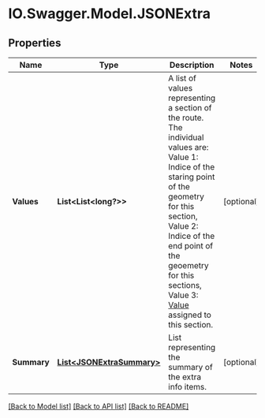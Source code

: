 # IO.Swagger.Model.JSONExtra
## Properties

Name | Type | Description | Notes
------------ | ------------- | ------------- | -------------
**Values** | **List&lt;List&lt;long?&gt;&gt;** | A list of values representing a section of the route. The individual values are:  Value 1: Indice of the staring point of the geometry for this section, Value 2: Indice of the end point of the geoemetry for this sections, Value 3: [Value](https://GIScience.github.io/openrouteservice/documentation/extra-info/Extra-Info.html) assigned to this section. | [optional] 
**Summary** | [**List&lt;JSONExtraSummary&gt;**](JSONExtraSummary.md) | List representing the summary of the extra info items. | [optional] 

[[Back to Model list]](../README.md#documentation-for-models) [[Back to API list]](../README.md#documentation-for-api-endpoints) [[Back to README]](../README.md)


